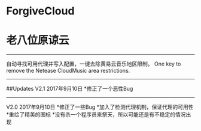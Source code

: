 # ForgiveCloud
# 老八位原谅云

***
自动寻找可用代理并写入配置，一键去除黄易云音乐地区限制。
One key to remove the Netease CloudMusic area restrictions.
***
##Updates
V2.1
2017年9月10日
*修正了一个恶性Bug
***
V2.0
2017年9月10日 
*修正了一些Bug
*加入了检测代理机制，保证代理的可用性
*重绘了精美的图标
*没有杀一个程序员来祭天，所以可能还是有不稳定的情况出现
